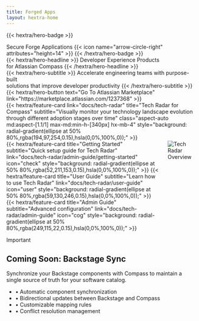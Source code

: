 ```yaml
---
title: Forged Apps
layout: hextra-home
---
```


{{< hextra/hero-badge >}}
  <div class="hx-w-2 hx-h-2 hx-rounded-full hx-bg-primary-400"></div>
  <span>Secure Forge Applications</span>
  {{< icon name="arrow-circle-right" attributes="height=14" >}}
{{< /hextra/hero-badge >}}

<div class="hx-mt-6 hx-mb-6">
{{< hextra/hero-headline >}}
  Developer Experience Products&nbsp;<br class="sm:hx-block hx-hidden" />for Atlassian Compass
{{< /hextra/hero-headline >}}
</div>

<div class="hx-mb-12">
{{< hextra/hero-subtitle >}}
  Accelerate engineering teams with purpose-built&nbsp;<br class="sm:hx-block hx-hidden" />solutions that improve developer productivity
{{< /hextra/hero-subtitle >}}
</div>

<div class="hx-mb-12">
{{< hextra/hero-button text="Go To Atlassian Marketplace" link="https://marketplace.atlassian.com/1237368" >}}
</div>

<div class="hx-w-full">
  {{< hextra/feature-card
    link="docs/tech-radar"
    title="Tech Radar for Compass"
    subtitle="Visually monitor your technology landscape evolution through different adoption stages over time"
    class="aspect-auto md:aspect-[1.1/1] max-md:min-h-[340px] hx-mb-4"
    style="background: radial-gradient(ellipse at 50% 80%,rgba(194,97,254,0.15),hsla(0,0%,100%,0));"
  >}}
</div>

<div style="display: grid; grid-template-columns: 400px 1fr; gap: 1.5rem;">
  <div class="hx-grid hx-grid-cols-1 hx-gap-4">
   {{< hextra/feature-card
        title="Getting Started"
        subtitle="Quick setup guide for Tech Radar"
        link="docs/tech-radar/admin-guide/getting-started"
        icon="check"
        style="background: radial-gradient(ellipse at 50% 80%,rgba(52,211,153,0.15),hsla(0,0%,100%,0));"
      >}}
      {{< hextra/feature-card
        title="User Guide"
        subtitle="Learn how to use Tech Radar"
        link="docs/tech-radar/user-guide"
        icon="user"
        style="background: radial-gradient(ellipse at 50% 80%,rgba(59,130,246,0.15),hsla(0,0%,100%,0));"
      >}}
      {{< hextra/feature-card
        title="Admin Guide"
        subtitle="Advanced configuration"
        link="docs/tech-radar/admin-guide"
        icon="cog"
        style="background: radial-gradient(ellipse at 50% 80%,rgba(249,115,22,0.15),hsla(0,0%,100%,0));"
      >}}
  </div>

  <div class="hx-flex hx-justify-center hx-items-center">
    <img src="/images/tech-radar-overview.png" alt="Tech Radar Overview" class="hx-w-full hx-rounded-lg hx-shadow-lg">
  </div>
</div>

> [!IMPORTANT]
> <div>
<h2 class="hx-text-2xl hx-font-bold hx-mb-4">Coming Soon: Backstage Sync</h2>
  <div class="hx-flex hx-items-center hx-gap-4">
    <div class="hx-flex-1">
      <p class="hx-text-lg hx-mb-4">Synchronize your Backstage components with Compass to maintain a single source of truth for your software catalog.</p>
      <ul class="hx-list-disc hx-list-inside hx-text-gray-600 dark:hx-text-gray-400">
        <li>• Automatic component synchronization</li>
        <li>• Bidirectional updates between Backstage and Compass</li>
        <li>• Customizable mapping rules</li>
        <li>• Conflict resolution management</li>
      </ul>
    </div>
  </div>
</div>
